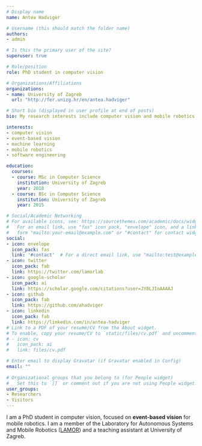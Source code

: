 ```yaml
---
# Display name
name: Antea Hadviger

# Username (this should match the folder name)
authors:
- admin

# Is this the primary user of the site?
superuser: true

# Role/position
role: PhD student in computer vision

# Organizations/Affiliations
organizations:
- name: University of Zagreb
  url: "http://fer.unizg.hr/en/antea.hadviger"

# Short bio (displayed in user profile at end of posts)
bio: My research interests include computer vision and mobile robotics.

interests:
- computer vision
- event-based vision
- machine learning
- mobile robotics
- software engineering

education:
  courses:
  - course: MSc in Computer Science
    institution: University of Zagreb
    year: 2018
  - course: BSc in Computer Science
    institution: University of Zagreb
    year: 2015

# Social/Academic Networking
# For available icons, see: https://sourcethemes.com/academic/docs/widgets/#icons
#   For an email link, use "fas" icon pack, "envelope" icon, and a link in the
#   form "mailto:your-email@example.com" or "#contact" for contact widget.
social:
- icon: envelope
  icon_pack: fas
  link: '#contact'  # For a direct email link, use "mailto:test@example.org".
- icon: twitter
  icon_pack: fab
  link: https://twitter.com/lamorlab
- icon: google-scholar
  icon_pack: ai
  link: https://scholar.google.com/citations?user=JY0LJIoAAAAJ
- icon: github
  icon_pack: fab
  link: https://github.com/ahadviger
- icon: linkedin
  icon_pack: fab
  link: https://linkedin.com/in/antea-hadviger
# Link to a PDF of your resume/CV from the About widget.
# To enable, copy your resume/CV to `static/files/cv.pdf` and uncomment the lines below.  
# - icon: cv
#   icon_pack: ai
#   link: files/cv.pdf

# Enter email to display Gravatar (if Gravatar enabled in Config)
email: ""
  
# Organizational groups that you belong to (for People widget)
#   Set this to `[]` or comment out if you are not using People widget.  
user_groups:
- Researchers
- Visitors
---
```


I am a PhD student in computer vision, focused on <b>event-based vision</b> for mobile robotics. I am a member of the Laboratory for Autonomous Systems and Mobile Robotics (<a href="http://lamor.fer.hr">LAMOR</a>) and a teaching assistant at University of Zagreb.
